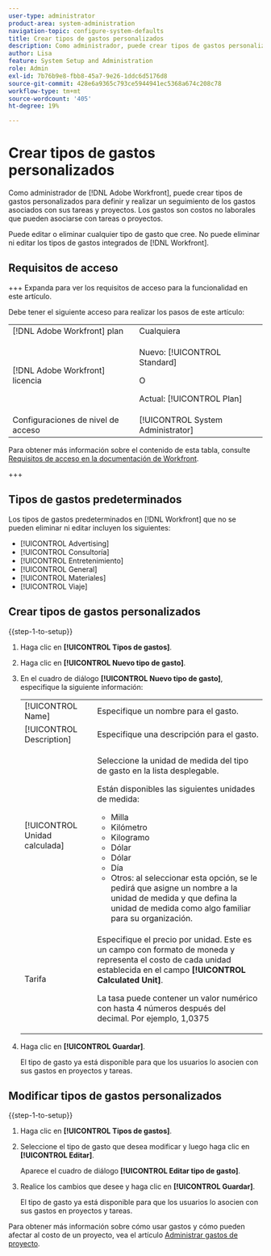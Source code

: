 ```yaml
---
user-type: administrator
product-area: system-administration
navigation-topic: configure-system-defaults
title: Crear tipos de gastos personalizados
description: Como administrador, puede crear tipos de gastos personalizados para definir y realizar un seguimiento de los gastos asociados con sus tareas y proyectos.  [!DNL Adobe Workfront]  Los gastos son costos no laborales que pueden asociarse con tareas o proyectos.
author: Lisa
feature: System Setup and Administration
role: Admin
exl-id: 7b76b9e8-fbb8-45a7-9e26-1ddc6d5176d8
source-git-commit: 428e6a9365c793ce5944941ec5368a674c208c78
workflow-type: tm+mt
source-wordcount: '405'
ht-degree: 19%

---
```


# Crear tipos de gastos personalizados

<!--**DON'T DELETE, DRAFT OR HIDE THIS ARTICLE. IT IS LINKED TO THE PRODUCT THROUGH THE CONTEXT SENSITIVE HELP LINKS.-->

Como administrador de [!DNL Adobe Workfront], puede crear tipos de gastos personalizados para definir y realizar un seguimiento de los gastos asociados con sus tareas y proyectos. Los gastos son costos no laborales que pueden asociarse con tareas o proyectos.

Puede editar o eliminar cualquier tipo de gasto que cree. No puede eliminar ni editar los tipos de gastos integrados de [!DNL Workfront].

## Requisitos de acceso

+++ Expanda para ver los requisitos de acceso para la funcionalidad en este artículo.

Debe tener el siguiente acceso para realizar los pasos de este artículo:

<table style="table-layout:auto"> 
 <col> 
 <col> 
 <tbody> 
  <tr> 
   <td role="rowheader">[!DNL Adobe Workfront] plan</td> 
   <td>Cualquiera</td> 
  </tr> 
  <tr> 
   <td role="rowheader">[!DNL Adobe Workfront] licencia</td> 
   <td><p>Nuevo: [!UICONTROL Standard]</p>
   O
   <p>Actual: [!UICONTROL Plan]</p>
   </td> 
  </tr> 
  <tr> 
   <td role="rowheader">Configuraciones de nivel de acceso</td> 
   <td>[!UICONTROL System Administrator]</td>
  </tr>
 </tbody> 
</table>

Para obtener más información sobre el contenido de esta tabla, consulte [Requisitos de acceso en la documentación de Workfront](/help/quicksilver/administration-and-setup/add-users/access-levels-and-object-permissions/access-level-requirements-in-documentation.md).

+++

## Tipos de gastos predeterminados

Los tipos de gastos predeterminados en [!DNL Workfront] que no se pueden eliminar ni editar incluyen los siguientes:

* [!UICONTROL Advertising]
* [!UICONTROL Consultoría]
* [!UICONTROL Entretenimiento]
* [!UICONTROL General]
* [!UICONTROL Materiales]
* [!UICONTROL Viaje]

## Crear tipos de gastos personalizados

{{step-1-to-setup}}

1. Haga clic en **[!UICONTROL Tipos de gastos]**.
1. Haga clic en **[!UICONTROL Nuevo tipo de gasto]**.
1. En el cuadro de diálogo **[!UICONTROL Nuevo tipo de gasto]**, especifique la siguiente información:

   <table style="table-layout:auto"> 
    <col> 
    <col> 
    <tbody> 
     <tr> 
      <td role="rowheader">[!UICONTROL Name]</td> 
      <td>Especifique un nombre para el gasto.</td> 
     </tr> 
     <tr> 
      <td role="rowheader">[!UICONTROL Description]</td> 
      <td>Especifique una descripción para el gasto.</td> 
     </tr> 
     <tr> 
      <td role="rowheader">[!UICONTROL Unidad calculada]</td> 
      <td> <p>Seleccione la unidad de medida del tipo de gasto en la lista desplegable.</p> <p>Están disponibles las siguientes unidades de medida:</p> 
       <ul> 
        <li>Milla</li> 
        <li>Kilómetro</li> 
        <li>Kilogramo</li> 
        <li>Dólar</li> 
        <li>Dólar</li> 
        <li>Día</li> 
        <li>Otros: al seleccionar esta opción, se le pedirá que asigne un nombre a la unidad de medida y que defina la unidad de medida como algo familiar para su organización.</li> 
       </ul> </td> 
     </tr> 
     <tr> 
      <td role="rowheader">Tarifa</td> 
      <td> <p>Especifique el precio por unidad. Este es un campo con formato de moneda y representa el costo de cada unidad establecida en el campo <strong>[!UICONTROL Calculated Unit]</strong>. </p> <p>La tasa puede contener un valor numérico con hasta 4 números después del decimal. Por ejemplo, 1,0375</p> </td> 
     </tr> 
    </tbody> 
   </table>

1. Haga clic en **[!UICONTROL Guardar]**.

   El tipo de gasto ya está disponible para que los usuarios lo asocien con sus gastos en proyectos y tareas.

## Modificar tipos de gastos personalizados

{{step-1-to-setup}}

1. Haga clic en **[!UICONTROL Tipos de gastos]**.
1. Seleccione el tipo de gasto que desea modificar y luego haga clic en **[!UICONTROL Editar]**.

   Aparece el cuadro de diálogo **[!UICONTROL Editar tipo de gasto]**.

1. Realice los cambios que desee y haga clic en **[!UICONTROL Guardar]**.

   El tipo de gasto ya está disponible para que los usuarios lo asocien con sus gastos en proyectos y tareas.

Para obtener más información sobre cómo usar gastos y cómo pueden afectar al costo de un proyecto, vea el artículo [Administrar gastos de proyecto](../../../manage-work/projects/project-finances/manage-project-expenses.md).
